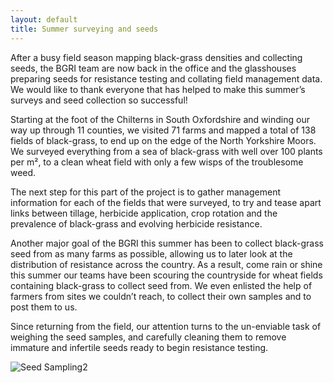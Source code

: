 ```yaml
---
layout: default
title: Summer surveying and seeds
---
```


After a busy field season mapping black-grass densities and collecting seeds, the BGRI team are now back in the office and the glasshouses preparing seeds for resistance testing and collating field management data. We would like to thank everyone that has helped to make this summer’s surveys and seed collection so successful!

Starting at the foot of the Chilterns in South Oxfordshire and winding our way up through 11 counties, we visited 71 farms and mapped a total of 138 fields of black-grass, to end up on the edge of the North Yorkshire Moors. We surveyed everything from a sea of black-grass with well over 100 plants per m², to a clean wheat field with only a few wisps of the troublesome weed.

The next step for this part of the project is to gather management information for each of the fields that were surveyed, to try and tease apart links between tillage, herbicide application, crop rotation and the prevalence of black-grass and evolving herbicide resistance.

Another major goal of the BGRI this summer has been to collect black-grass seed from as many farms as possible, allowing us to later look at the distribution of resistance across the country. As a result, come rain or shine this summer our teams have been scouring the countryside for wheat fields containing black-grass to collect seed from. We even enlisted the help of farmers from sites we couldn’t reach, to collect their own samples and to post them to us.

Since returning from the field, our attention turns to the un-enviable task of weighing the seed samples, and carefully cleaning them to remove immature and infertile seeds ready to begin resistance testing.

<p><img src="C:\\Users\\Helen\\Documents\\GitHub\\black-grass\\assets\\news\\SeedSampling2014.jpg" class="img-responsive" alt="Seed Sampling2"></p>